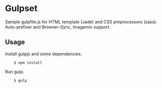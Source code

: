 # Gulpset

Sample gulpfile.js for  HTML template (Jade) and CSS preprocessors (sass). Auto-prefixer and Browser-Sync, Imagemin support.

## Usage

Install gulpjs and some dependencies.

		$ npm install

Run gulp.

		$ gulp
